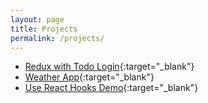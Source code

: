 ```yaml
---
layout: page
title: Projects
permalink: /projects/
---
```


- [Redux with Todo Login](https://phatnguyenuit.github.io/simple-redux-with-todo-login){:target="\_blank"}
- [Weather App](https://weather-app-846.herokuapp.com){:target="\_blank"}
- [Use React Hooks Demo](https://phatnguyenuit.github.io/use-react-hooks){:target="\_blank"}
